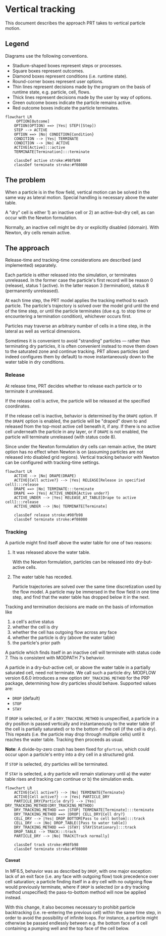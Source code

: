 # Vertical tracking

This document describes the approach PRT takes to vertical particle motion.

## Legend

Diagrams use the following conventions.

* Stadium-shaped boxes represent steps or processes.
* Square boxes represent outcomes.
* Diamond boxes represent conditions (i.e. runtime state).
* Round-corner boxes represent user options.
* Thin lines represent decisions made by the program on the basis of runtime state, e.g. particle, cell, flows.
* Thick lines represent decisions made by the user by way of options.
* Green outcome boxes indicate the particle remains active.
* Red outcome boxes indicate the particle terminates.

```mermaid
flowchart LR
     OPTION[Outcome]
    OPTION(OPTION) ==> |Yes| STEP([Step])
    STEP --> ACTIVE
    OPTION ==> |No| CONDITION{Condition}
    CONDITION --> |Yes| TERMINATE
    CONDITION --> |No| ACTIVE
    ACTIVE[Active]:::active
    TERMINATE[Termination]:::terminate

    classDef active stroke:#98fb98
    classDef terminate stroke:#f08080
```

## The problem

When a particle is in the flow field, vertical motion can be solved in the same way as lateral motion. Special handling is necessary above the water table.

A "dry" cell is either 1) an inactive cell or 2) an active-but-dry cell, as can occur with the Newton formulation.

Normally, an inactive cell might be dry or explicitly disabled (idomain).  With Newton, dry cells remain active.

## The approach

Release-time and tracking-time considerations are described (and implemented) separately.

Each particle is either released into the simulation, or terminates unreleased. In the former case the particle's first record will be reason 0 (release), status 1 (active). In the latter reason 3 (termination), status 8 (permanently unreleased).

At each time step, the PRT model applies the tracking method to each particle. The particle's trajectory is solved over the model grid until the end of the time step, or until the particle terminates (due e.g. to stop time or encountering a termination condition), whichever occurs first.

Particles may traverse an arbitrary number of cells in a time step, in the lateral as well as vertical dimensions.

Sometimes it is convenient to avoid "stranding" particles &mdash; rather than terminating dry particles, it is often convenient instead to move them down to the saturated zone and continue tracking. PRT allows particles (and indeed configures them by default) to move instantaneously down to the water table in dry conditions.

### Release

At release time, PRT decides whether to release each particle or to terminate it unreleased.

If the release cell is active, the particle will be released at the specified coordinates.

If the release cell is inactive, behavior is determined by the `DRAPE` option. If the `DRAPE` option is enabled, the particle will be "draped" down to and released from the top-most active cell beneath it, if any. If there is no active cell underneath the particle in any layer, or if `DRAPE` is not enabled, the particle will terminate unreleased (with status code 8).

Since under the Newton formulation dry cells can remain active, the `DRAPE` option has no effect when Newton is on (assuming particles are not released into disabled grid regions). Vertical tracking behavior with Newton can be configured with tracking-time settings.

```mermaid
flowchart LR
    ACTIVE --> |No| DRAPE(DRAPE)
    ACTIVE{Cell active?} --> |Yes| RELEASE[Release in specified cell]:::release
    DRAPE ==> |No| TERMINATE:::terminate
    DRAPE ==> |Yes| ACTIVE_UNDER{Active under?}
    ACTIVE_UNDER --> |Yes| RELEASE_AT_TABLE[Drape to active cell]:::release
    ACTIVE_UNDER --> |No| TERMINATE[Terminate]

    classDef release stroke:#98fb98
    classDef terminate stroke:#f08080
```

### Tracking

A particle might find itself above the water table for one of two reasons:

1. It was released above the water table.

    With the Newton formulation, particles can be released into dry-but-active cells.

2. The water table has receded.

    Particle trajectories are solved over the same time discretization used by the flow model. A particle may be immersed in the flow field in one time step, and find that the water table has dropped below it in the next.

Tracking and termination decisions are made on the basis of information like

1) a cell's active status
2) whether the cell is dry
3) whether the cell has outgoing flow across any face
4) whether the particle is dry (above the water table)
5) the particle's prior path

A particle which finds itself in an inactive cell will terminate with status code 7. This is consistent with MODPATH 7's behavior.

A particle in a dry-but-active cell, or above the water table in a partially saturated cell, need not terminate. We call such a particle dry. MODFLOW version 6.6.0 introduces a new option `DRY_TRACKING_METHOD` for the PRP package, determining how dry particles should behave. Supported values are:

- `DROP` (default)
- `STOP`
- `STAY`

If `DROP` is selected, or if a `DRY_TRACKING_METHOD` is unspecified, a particle in a dry position is passed vertically and instantaneously to the water table (if the cell is partially saturated) or to the bottom of the cell (if the cell is dry). This repeats (i.e. the particle may drop through multiple cells) until it reaches the water table. Tracking then proceeds as usual.

**Note**: A divide-by-zero crash has been fixed for `gfortran`, which could occur upon a particle's entry into a dry cell in a structured grid.

If `STOP` is selected, dry particles will be terminated.

If `STAY` is selected, a dry particle will remain stationary until a) the water table rises and tracking can continue or b) the simulation ends.

```mermaid
flowchart LR
    ACTIVE{Cell active?} --> |No| TERMINATE{Terminate}
    ACTIVE{Cell active?} --> |Yes| PARTICLE_DRY
    PARTICLE_DRY{Particle dry?} --> |Yes| DRY_TRACKING_METHOD(DRY_TRACKING_METHOD)
    DRY_TRACKING_METHOD ==> |STOP| TERMINATE[Terminate]:::terminate
    DRY_TRACKING_METHOD ==> |DROP| CELL_DRY{Cell dry?}
    CELL_DRY --> |Yes| DROP_BOTTOM[Pass to cell bottom]:::track
    CELL_DRY --> |No| DROP_TABLE([Pass to water table])
    DRY_TRACKING_METHOD ==> |STAY| STAY[Stationary]:::track
    DROP_TABLE --> TRACK:::track
    PARTICLE_DRY --> |No| TRACK[Track normally]

    classDef track stroke:#98fb98
    classDef terminate stroke:#f08080
```

#### Caveat

In MF6.5, behavior was as described by `DROP`, with one major exception: lack of an exit face (i.e. any face with outgoing flow) took precedence over cell saturation; a particle finding itself in a dry cell with no outgoing flow would previously terminate, where if `DROP` is selected (or a dry tracking method unspecified) the pass-to-bottom method will now be applied instead.

With this change, it also becomes necessary to prohibit particle backtracking (i.e. re-entering the previous cell) within the same time step, in order to avoid the possibility of infinite loops. For instance, a particle might otherwise be passed endlessly between e.g. the bottom face of a cell containing a pumping well and the top face of the cell below. 